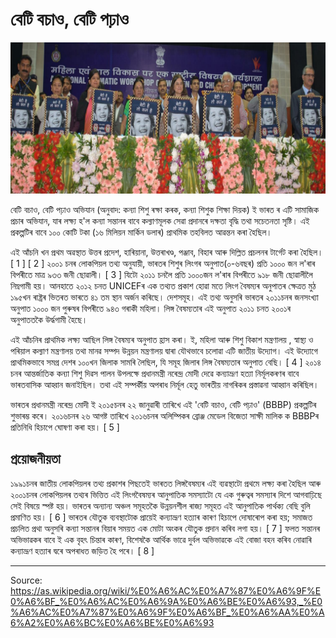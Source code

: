 # বেটি বচাও, বেটি পঢ়াও

![](../../images/9b1bb7d7ff24c74d.png)

বেটি বচাও, বেটি পঢ়াও অভিযান (অনুবাদ: কন্যা শিশু ৰক্ষা কৰক, কন্যা শিশুক শিক্ষা দিয়ক) ই ভাৰত ৰ এটি সামাজিক প্ৰচাৰ অভিযান, যাৰ লক্ষ্য হ'ল কন্যা সন্তানৰ বাবে কল্যাণমূলক সেৱা প্ৰদানৰে দক্ষতা বৃদ্ধি তথা সচেতনতা সৃষ্টি। এই প্ৰকল্পটিৰ বাবে ১০০ কোটি টকা (১৬ মিলিয়ন মাৰ্কিন ডলাৰ) প্ৰাথমিক তহবিলত আৱন্তন কৰা হৈছিল।

এই আঁচনি খন প্ৰথম অৱস্থাত উত্তৰ প্ৰদেশ, হাৰিয়ানা, উত্তৰাখণ্ড, পঞ্জাব, বিহাৰ আৰু দিল্লিত প্ৰচলনৰ টাৰ্গেট কৰা হৈছিল। [ 1 ] [ 2 ] ২০০১ চনৰ লোকপিয়ল তথ্য অনুযায়ী, ভাৰতৰ শিশুৰ লিংগৰ অনুপাত(০-৬বছৰ) প্ৰতি ১০০০ জন ল'ৰাৰ বিপৰীতে মাত্ৰ ৯৩৩ জনী ছোৱালী। [ 3 ] যিটো ২০১১ চনলৈ প্ৰতি ১০০০জন ল'ৰাৰ বিপৰীতে ৯১৮ জনী ছোৱালীলৈ নিম্নগামী হয়। আনহাতে ২০১২ চনত UNICEFৰ এক তথ্যত প্ৰকাশ হোৱা মতে লিংগ বৈষম্যৰ অনুপাতৰ ক্ষেত্ৰত মুঠ ১৯৫খন ৰাষ্ট্ৰৰ ভিতৰত ভাৰতে ৪১ তম স্থান অৰ্জন কৰিছে। দেশসমূহ। এই তথ্য অনুসৰি ভাৰতৰ ২০১১চনৰ জনসংখ্যা অনুপাত ১০০০ জন পুৰুষৰ বিপৰীতে ৯৪৩ গৰাকী মহিলা। লিঙ্গ বৈষম্যতাৰ এই অনুপাত ২০১১ চনত ২০০১ৰ অনুপাততকৈ উৰ্দ্ধগামী হৈছে।

এই আঁচনিৰ প্ৰাথমিক লক্ষ্য আছিল লিঙ্গ বৈষম্যৰ অনুপাত হ্ৰাস কৰা। ই, মহিলা আৰু শিশু বিকাশ মন্ত্ৰণালয় , স্বাস্থ্য ও পৰিয়াল কল্যাণ মন্ত্ৰণালয় তথা মানৱ সম্পদ উন্নয়ন মন্ত্ৰণালয় দ্বাৰা যৌথভাবে চলোৱা এটি জাতীয় উদ্যোগ। এই উদ্যোগে প্ৰাথমিকভাবে সমগ্ৰ দেশৰ ১০০খন জিলাক সামৰি লৈছিল, যি সমূহ জিলাৰ লিঙ্গ বৈষম্যতাৰ অনুপাত বেছি। [ 4 ] ২০১৪ চনৰ আন্তৰ্জাতিক কন্যা শিশু দিৱস পালন উপলক্ষে প্ৰধানমন্ত্ৰী নৰেন্দ্ৰ মোদী দেৱে কন্যাভ্ৰূণ হত্যা নিৰ্মূলকৰণৰ বাবে ভাৰতবাসিক আহ্বান জনাইছিল। তথা এই সম্পৰ্কীয় অপৰাধ নিৰ্মূল হেতু ভাৰতীয় নাগৰিকৰ প্ৰস্তাৱনা আহ্বান কৰিছিল।

ভাৰতৰ প্ৰধানমন্ত্ৰী নৰেন্দ্ৰ মোদী ই ২০১৫চনৰ ২২ জানুৱাৰী তাৰিখে এই 'বেটি বচাও, বেটি পঢ়াও' (BBBP) প্ৰকল্পটিৰ শুভাৰম্ভ কৰে। ২০১৬চনৰ ২৬ আগষ্ট তাৰিখে ২০১৬চনৰ অলিম্পিকৰ ব্ৰোঞ্জ মেডেল বিজেতা সাক্ষী মালিক ক BBBPৰ প্ৰতিনিধি হিচাপে ঘোষণা কৰা হয়। [ 5 ]

## প্ৰয়োজনীয়তা

১৯৯১চনৰ জাতীয় লোকপিয়লৰ তথ্য প্ৰকাশৰ পিছতেই ভাৰতত লিঙ্গবৈষম্যৰ এই ব্যৱস্থাটো প্ৰথমে লক্ষ্য কৰা হৈছিল আৰু ২০০১চনৰ লোকপিয়লৰ তথ্যৰ ভিত্তিত এই লিংগবৈষম্যৰ আনুপাতিক সমস্যাটো যে এক গুৰুত্বৰ সমস্যাৰ দিশে আগবাঢ়িছে সেই বিষয়ে স্পষ্ট হয়। ভাৰতৰ অন্যান্য অঞ্চল সমূহতকৈ উন্নয়নশীল ৰাজ্য সমূহত এই আনুপাতিক পাৰ্থক্য বেছি বুলি প্ৰমাণিত হয়। [ 6 ] ভাৰতৰ যৌতুক ব্যবস্থাটোক প্ৰায়েই কন্যাভ্ৰূণ হত্যাৰ কাৰণ হিচাপে দোষাৰোপ কৰা হয়; সমাজত প্ৰচলিত প্ৰথা অনুসৰি কন্যা সন্তানৰ বিয়াৰ সময়ত এক মোটা অংকৰ যৌতুক প্ৰদান কৰিব লগা হয়। [ 7 ] ফলত সন্তানৰ অভিভাৱকৰ বাবে ই এক বৃহৎ চিন্তাৰ কাৰণ, বিশেষকৈ আৰ্থিক ভাৱে দুৰ্বল অভিভাৱকে এই বোজা বহন কৰিব নোৱাৰি কন্যাভ্ৰূণ হত্যাৰ দ্বৰে অপৰাধত জড়িত হৈ পৰে। [ 8 ]

---
Source: https://as.wikipedia.org/wiki/%E0%A6%AC%E0%A7%87%E0%A6%9F%E0%A6%BF_%E0%A6%AC%E0%A6%9A%E0%A6%BE%E0%A6%93,_%E0%A6%AC%E0%A7%87%E0%A6%9F%E0%A6%BF_%E0%A6%AA%E0%A6%A2%E0%A6%BC%E0%A6%BE%E0%A6%93
